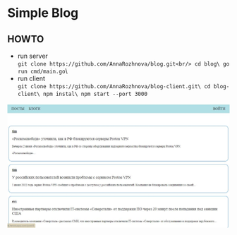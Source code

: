 


# Simple Blog


## HOWTO

- run server\
  `git clone https://github.com/AnnaRozhnova/blog.git<br/>
   cd blog\
   go run cmd/main.go`\
- run client\
  `git clone https://github.com/AnnaRozhnova/blog-client.git\
   cd blog-client\
   npm instal\
   npm start --port 3000`
    



<img src="./images/app1.JPG">
